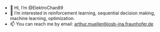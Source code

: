 - 👋 Hi, I’m @ElektroChan89
- 👀 I’m interested in reinforcement learning, sequential decision making, machine learning, optimization.
- 📫 You can reach me by email: arthur.mueller@iosb-ina.fraunhofer.de

<!---
ElektroChan89/ElektroChan89 is a ✨ special ✨ repository because its `README.md` (this file) appears on your GitHub profile.
You can click the Preview link to take a look at your changes.
--->
